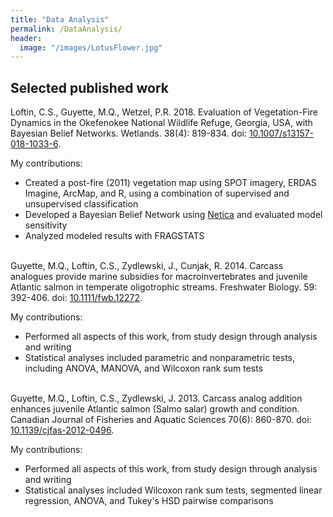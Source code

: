 ```yaml
---
title: "Data Analysis"
permalink: /DataAnalysis/
header:
  image: "/images/LotusFlower.jpg"
---
```





## Selected published work

Loftin, C.S., Guyette, M.Q., Wetzel, P.R. 2018. Evaluation of Vegetation-Fire Dynamics in the Okefenokee National Wildlife Refuge, Georgia, USA, with Bayesian Belief Networks. Wetlands. 38(4): 819-834. doi: [10.1007/s13157-018-1033-6](https://doi.org/10.1007/s13157-018-1033-6).

My contributions:
  - Created a post-fire (2011) vegetation map using SPOT imagery, ERDAS Imagine, ArcMap, and R, using a combination of supervised and unsupervised classification  
  - Developed a Bayesian Belief Network using [Netica](https://www.norsys.com/netica.html) and evaluated model sensitivity  
  - Analyzed modeled results with FRAGSTATS
<br><br>

Guyette, M.Q., Loftin, C.S., Zydlewski, J., Cunjak, R. 2014. Carcass analogues provide marine subsidies for macroinvertebrates and juvenile Atlantic salmon in temperate oligotrophic streams. Freshwater Biology. 59: 392-406. doi: [10.1111/fwb.12272](http://dx.doi.org/10.1111/fwb.12272).  

My contributions:  
  - Performed all aspects of this work, from study design through analysis and writing  
  - Statistical analyses included parametric and nonparametric tests, including ANOVA, MANOVA, and Wilcoxon rank sum tests
<br><br>

Guyette, M.Q., Loftin, C.S., Zydlewski, J. 2013. Carcass analog addition enhances juvenile Atlantic salmon (Salmo salar) growth and condition. Canadian Journal of Fisheries and Aquatic Sciences 70(6): 860-870. doi: [10.1139/cjfas-2012-0496](http://dx.doi.org/10.1139/cjfas-2012-0496).  

My contributions:   
  - Performed all aspects of this work, from study design through analysis and writing  
  - Statistical analyses included Wilcoxon rank sum tests, segmented linear regression, ANOVA, and Tukey's HSD pairwise comparisons
